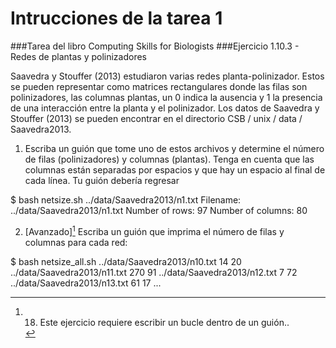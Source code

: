 # Intrucciones de la tarea 1
###Tarea del libro Computing Skills for Biologists
###Ejercicio 1.10.3 - Redes de plantas y polinizadores

Saavedra y Stouffer (2013) estudiaron varias redes planta-polinizador. Estos se pueden representar como matrices rectangulares donde las filas son polinizadores, las columnas plantas, un 0 indica la ausencia y 1 la presencia de una interacción entre la planta y el polinizador.
    Los datos de Saavedra y Stouffer (2013) se pueden encontrar en el directorio
CSB / unix / data / Saavedra2013.

1. Escriba un guión que tome uno de estos archivos y determine el número de filas (polinizadores) y columnas (plantas). Tenga en cuenta que las columnas están separadas por espacios y que hay un espacio al final de cada línea. Tu guión debería regresar

  $ bash netsize.sh ../data/Saavedra2013/n1.txt
  Filename: ../data/Saavedra2013/n1.txt
  Number of rows: 97
  Number of columns: 80

2. [Avanzado][^18] Escriba un guión que imprima el número de filas y columnas para cada red:

  $ bash netsize_all.sh
  ../data/Saavedra2013/n10.txt 14 20
  ../data/Saavedra2013/n11.txt 270 91
  ../data/Saavedra2013/n12.txt 7 72
  ../data/Saavedra2013/n13.txt 61 17
  ...

[^18]: 18. Este ejercicio requiere escribir un bucle dentro de un guión..
